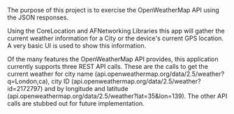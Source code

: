 The purpose of this project is to exercise the OpenWeatherMap API using the JSON responses.

Using the CoreLocation and AFNetworking Libraries this app will gather the current weather information for a City or the device's current GPS location.  A very basic UI is used to show this information.

Of the many features the OpenWeatherMap API provides, this application currently supports three REST API calls.  These are the calls to get the current weather for city name (api.openweathermap.org/data/2.5/weather?q=London,ca), city ID (api.openweathermap.org/data/2.5/weather?id=2172797) and by longitude and latitude (api.openweathermap.org/data/2.5/weather?lat=35&lon=139).  The other API calls are stubbed out for future implementation.
